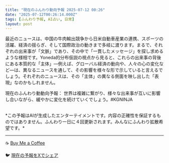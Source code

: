 ```yaml
---
title: "現在のふんわり動向予報 2025-07-12 00:26"
date: "2025-07-12T00:26:14.000Z"
tags: [ふんわり予報, AI占い, 日常]
layout: post
---
```


最近のニュースは、中国の牛肉輸出競争から日米自動車産業の連携、スポーツの活躍、経済の揺らぎ、そして国際政治の動きまで多岐に渡ります。まるで、それぞれの出来事が「文脈」であり、その中で「一貫したメッセージ」を探し求めるような様相です。Yoneda的分布仮説の視点から見ると、これらの出来事の背後にある本質的な「主体」―例えば、グローバル経済の動向や、人々の心の変化など―は、異なるニュースを通して、その影響を様々な形で示していると言えるでしょう。それぞれのニュースは、その「主体」の異なる側面を映し出した「表現」なのかもしれません。


現在のふんわり動動向予報：
世界は複雑に繋がり、様々な出来事が互いに影響し合いながら、緩やかに変化を続けていくでしょう。#KGNINJA

<br>
*この予報はAIが生成したエンターテイメントです。内容の正確性を保証するものではありません。ふんわり一日に４回更新されます。みんなにふんわり拡散希望です。*

---
☕️ [Buy Me a Coffee](https://www.buymeacoffee.com/kgninja)

🐦 [現在の予報をXでシェア](https://twitter.com/intent/tweet?text=%E7%8F%BE%E5%9C%A8%E3%81%AE%E3%81%B5%E3%82%93%E3%82%8F%E3%82%8A%E4%BA%88%E5%A0%B1%3A%20%E3%80%8C%E6%9C%80%E8%BF%91%E3%81%AE%E3%83%8B%E3%83%A5%E3%83%BC%E3%82%B9%E3%81%AF%E3%80%81%E4%B8%AD%E5%9B%BD%E3%81%AE%E7%89%9B%E8%82%89%E8%BC%B8%E5%87%BA%E7%AB%B6%E4%BA%89%E3%81%8B%E3%82%89%E6%97%A5%E7%B1%B3%E8%87%AA%E5%8B%95%E8%BB%8A%E7%94%A3%E6%A5%AD%E3%81%AE%E9%80%A3%E6%90%BA%E3%80%81%E3%82%B9%E3%83%9D%E3%83%BC%E3%83%84%E3%81%AE%E6%B4%BB%E8%BA%8D%E3%80%81%E7%B5%8C%E6%B8%88%E3%81%AE%E6%8F%BA%E3%82%89%E3%81%8E%E3%80%81%E3%81%9D%E3%81%97%E3%81%A6%E5%9B%BD%E9%9A%9B%E6%94%BF%E6%B2%BB%E3%81%AE%E5%8B%95%E3%81%8D%E3%81%BE%E3%81%A7%E5%A4%9A%E5%B2%90%E3%81%AB%E6%B8%A1%E3%82%8A%E3%81%BE%E3%81%99%E3%80%82%E3%80%8D%23KGNINJA%20%E7%B6%9A%E3%81%8D%E3%81%AF%E3%83%96%E3%83%AD%E3%82%B0%E3%81%A7%EF%BC%81%F0%9F%91%87&url=https%3A%2F%2Fkg-ninja.github.io%2FFunwariyoso%2F)
